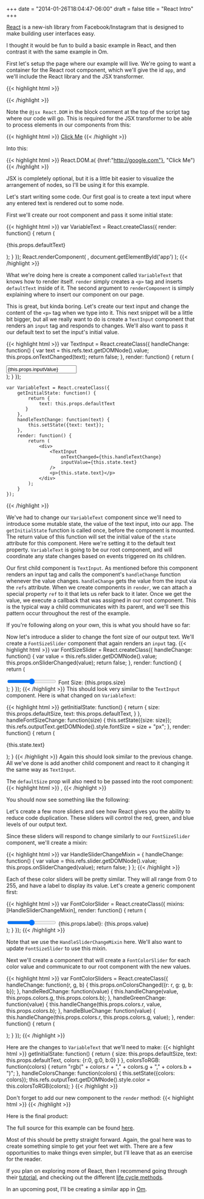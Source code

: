 +++
date = "2014-01-26T18:04:47-06:00"
draft = false
title = "React Intro"
+++

[React](http://facebook.github.io/react/) is a new-ish library from
Facebook/Instagram that is designed to make building user interfaces easy.

I thought it would be fun to build a basic example in React, and then contrast
it with the same example in Om.

First let's setup the page where our example will live. We're going to want a
container for the React root component, which we'll give the id `app`, and we'll
include the React library and the JSX transformer.

{{< highlight html >}}
    <html>
        <body>
            <div id='app'></div>
            <script src="http://fb.me/react-0.8.0.js"></script>
            <script src="http://fb.me/JSXTransformer-0.8.0.js"></script>
            <script type='text/jsx'>
                /**
                * @jsx React.DOM
                */
                // Your code goes here
            </script>
        </body>
    </html>
{{< /highlight >}}

Note the `@jsx React.DOM` in the block comment at the top of the script tag
where our code will go. This is required for the JSX transformer to be able to
process elements in our components from this:

{{< highlight html >}}
    <a href="http://google.com">Click Me</a>
{{< /highlight >}}

Into this:

{{< highlight html >}}
    React.DOM.a( {href:"http://google.com"}, "Click Me")
{{< /highlight >}}

JSX is completely optional, but it is a little bit easier to visualize the
arrangement of nodes, so I'll be using it for this example.

Let's start writing some code. Our first goal is to create a text input
where any entered text is rendered out to some node.

First we'll create our root component and pass it some initial state:

{{< highlight html >}}
    var VariableText = React.createClass({
        render: function() {
            return (
                <p>{this.props.defaultText}</p>
            );
        }
    });
    React.renderComponent(
        <VariableText defaultText="Some text" />,
        document.getElementById('app')
    );
{{< /highlight >}}

What we're doing here is create a component called `VariableText` that knows how
to render itself. `render` simply creates a `<p>` tag and inserts
`defaultText` inside of it. The second argument to `renderComponent` is simply
explaining where to insert our component on our page.

This is great, but kinda boring. Let's create our text input and change the
content of the `<p>` tag when we type into it. This next snippet will be a
little bit bigger, but all we really want to do is create a `TextInput`
component that renders an `input` tag and responds to changes. We'll also want
to pass it our default text to set the input's initial value.

{{< highlight html >}}
    var TextInput = React.createClass({
        handleChange: function() {
            var text = this.refs.text.getDOMNode().value;
            this.props.onTextChanged(text);
            return false;
        },
        render: function() {
            return (
                <div>
                    <input
                        ref="text"
                        onChange={this.handleChange}
                        type='text'
                        value={this.props.inputValue}
                    />
                </div>
            );
        }
    });

    var VariableText = React.createClass({
        getInitialState: function() {
            return {
                text: this.props.defaultText
           }
        },
        handleTextChange: function(text) {
            this.setState({text: text});
        },
        render: function() {
            return (
                <div>
                    <TextInput
                        onTextChanged={this.handleTextChange}
                        inputValue={this.state.text}
                    />
                    <p>{this.state.text}</p>
                </div>
            );
        }
    });
{{< /highlight >}}

We've had to change our `VariableText` component since we'll need to introduce
some mutable state, the value of the text input, into our app. The
`getInitialState` function is called once, before the component is mounted. The
return value of this function will set the initial value of the `state` attribute for
this component. Here we're setting it to the default text property. `VariableText`
is going to be our root component, and will coordinate any state changes based
on events triggered on its children.

Our first child component is `TextInput`. As mentioned before this component
renders an input tag and calls the component's `handleChange` function whenever
the value changes. `handleChange` gets the value from the input via the `refs`
attribute. When we create components in `render`, we can attach a special
property `ref` to it that lets us refer back to it later. Once we get the value, we
execute a callback that was assigned in our root component. This is the typical
way a child communicates with its parent, and we'll see this pattern occur
throughout the rest of the example.

If you're following along on your own, this is what you should have so far:
<div class='highlight example' id="ex1"> </div>

Now let's introduce a slider to change the font size of our output text. We'll
create a `FontSizeSlider` component that again renders an `input` tag.
{{< highlight html >}}
    var FontSizeSlider = React.createClass({
        handleChange: function() {
            var value = this.refs.slider.getDOMNode().value;
            this.props.onSliderChanged(value);
            return false;
        },
        render: function() {
            return (
                <div>
                    <input
                        ref="slider"
                        onChange={this.handleChange}
                        value={this.props.size}
                        type='range'
                        min="9"
                        max="50"
                        step="0.2" 
                    />
                    <span> Font Size: {this.props.size} </span>
                </div>
            );
        }
    });
{{< /highlight >}}
This should look very similar to the `TextInput` component. Here is what changed
on `VariableText`:

{{< highlight html >}}
    getInitialState: function() {
        return {
            size: this.props.defaultSize,
            text: this.props.defaultText,
        }
    },
    handleFontSizeChange: function(size) {
        this.setState({size: size});
        this.refs.outputText.getDOMNode().style.fontSize = size + "px";
    },
    render: function() {
        return (
            <div>
                <TextInput
                    onTextChanged={this.handleTextChange}
                    inputValue={this.state.text}
                />
                <FontSizeSlider
                    onSliderChanged={this.handleFontSizeChange}
                    size={this.state.size}
                />
                <p ref='outputText'>{this.state.text}</p>
            </div>
        );
    }
{{< /highlight >}}
Again this should look similar to the previous change. All we've done is add
another child component and react to it changing it the same way as `TextInput`.

The `defaultSize` prop will also need to be passed into the root component:
{{< highlight html >}}
    <VariableText defaultText="Some text" defaultSize={15}/>,
{{< /highlight >}}

You should now see something like the following:
<div class='highlight example' id="ex2"> </div>

Let's create a few more sliders and see how React gives you the
ability to reduce code duplication. These sliders will control the red, green,
and blue levels of our output text.

Since these sliders will respond to change similarly to our `FontSizeSlider`
component, we'll create a mixin: 

{{< highlight html >}}
    var HandleSliderChangeMixin = {
        handleChange: function() {
            var value = this.refs.slider.getDOMNode().value;
            this.props.onSliderChanged(value);
            return false;
        }
    };
{{< /highlight >}}

Each of these color sliders will be pretty similar. They will all range from 0
to 255, and have a label to display its value. Let's create a generic component
first:

{{< highlight html >}}
    var FontColorSlider = React.createClass({
        mixins: [HandleSliderChangeMixin],
        render: function() {
            return (
                <div>
                    <input
                        ref="slider"
                        onChange={this.handleChange}
                        value={this.props.value}
                        type='range'
                        min="0"
                        max="255"
                        step="1"
                    />
                    <label>{this.props.label}: {this.props.value}</label>
                </div>
            );
        }
    });
{{< /highlight >}}

Note that we use the `HandleSliderChangeMixin` here. We'll also want to update
`FontSizeSlider` to use this mixin.

Next we'll create a component that will create a `FontColorSlider` for each
color value and communicate to our root component with the new values.

{{< highlight html >}}
    var FontColorSliders = React.createClass({
        handleChange: function(r, g, b) {
            this.props.onColorsChanged({r: r, g: g, b: b});
        },
        handleRedChange: function(value) {
            this.handleChange(value, this.props.colors.g, this.props.colors.b);
        },
        handleGreenChange: function(value) {
            this.handleChange(this.props.colors.r, value, this.props.colors.b);
        },
        handleBlueChange: function(value) {
            this.handleChange(this.props.colors.r, this.props.colors.g, value);
        },
        render: function() {
            return (
                <div>
                    <FontColorSlider
                        onSliderChanged={this.handleRedChange}
                        label="Red"
                        value={this.props.colors.r}
                    />
                    <FontColorSlider
                        onSliderChanged={this.handleGreenChange}
                        label="Green"
                        value={this.props.colors.g}
                    />
                    <FontColorSlider
                        onSliderChanged={this.handleBlueChange}
                        label="Blue"
                        value={this.props.colors.b}
                    />
                </div>
            );
        }
    });
{{< /highlight >}}

Here are the changes to `VariableText` that we'll need to make:
{{< highlight html >}}
    getInitialState: function() {
        return {
            size: this.props.defaultSize,
            text: this.props.defaultText,
            colors: {r:0, g:0, b:0}
        }
    },
    colorsToRGB: function(colors) {
        return "rgb(" + colors.r + "," + colors.g + "," + colors.b + ")";
    },
    handleColorsChange: function(colors) {
        this.setState({colors: colors});
        this.refs.outputText.getDOMNode().style.color = this.colorsToRGB(colors);
    }
{{< /highlight >}}

Don't forget to add our new component to the `render` method:
{{< highlight html >}}
    <FontColorSliders
        onColorsChanged={this.handleColorsChange}
        colors={this.state.colors}
    />
{{< /highlight >}}

Here is the final product:
<div class='highlight example' id="ex3"> </div>

The full source for this example can be found [here](https://gist.github.com/mcramm/8636822).

Most of this should be pretty straight forward. Again, the goal here was to
create something simple to get your feet wet with. There are a few opportunities
to make things even simpler, but I'll leave that as an exercise for the reader.

If you plan on exploring more of React, then I recommend going through
their [tutorial](http://facebook.github.io/react/docs/tutorial.html), and
checking out the different [life cycle methods](http://facebook.github.io/react/docs/component-specs.html).

In an upcoming post, I'll be creating a similar app in [Om](https://github.com/swannodette/om).

<script src="https://fb.me/react-0.13.3.min.js"></script>
<script src="/js/react_intro/build/ex1.js"></script>
<script src="/js/react_intro/build/ex2.js"></script>
<script src="/js/react_intro/build/ex3.js"></script>
